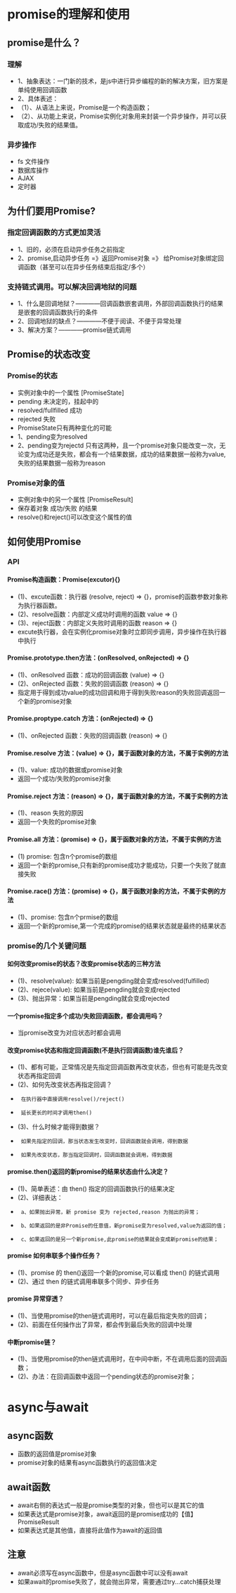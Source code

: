# promise的理解和使用
## promise是什么？
### 理解
* 1、抽象表达：一门新的技术，是js中进行异步编程的新的解决方案，旧方案是单纯使用回调函数
* 2、具体表述：
*   （1）、从语法上来说，Promise是一个构造函数；
*   （2）、从功能上来说，Promise实例化对象用来封装一个异步操作，并可以获取成功/失败的结果值。
### 异步操作
* fs 文件操作
* 数据库操作
* AJAX
* 定时器

## 为什们要用Promise?
### 指定回调函数的方式更加灵活
* 1、旧的，必须在启动异步任务之前指定
* 2、promise,启动异步任务 =》返回Promise对象 =》 给Promise对象绑定回调函数（甚至可以在异步任务结束后指定/多个）
### 支持链式调用。可以解决回调地狱的问题
* 1、什么是回调地狱？————回调函数嵌套调用，外部回调函数执行的结果是嵌套的回调函数执行的条件
* 2、回调地狱的缺点？————不便于阅读、不便于异常处理
* 3、解决方案？————promise链式调用

## Promise的状态改变
### Promise的状态
* 实例对象中的一个属性 [PromiseState]
* pending 未决定的，挂起中的
* resolved/fullfilled 成功
* rejected 失败
* PromiseState只有两种变化的可能
* 1、pending变为resolved
* 2、pending变为rejectd
  只有这两种，且一个promise对象只能改变一次，无论变为成功还是失败，都会有一个结果数据，成功的结果数据一般称为value,失败的结果数据一般称为reason
### Promise对象的值
* 实例对象中的另一个属性 [PromiseResult]
* 保存着对象 成功/失败 的结果
* resolve()和reject()可以改变这个属性的值

## 如何使用Promise
### API
#### Promise构造函数：Promise(excutor){}
* (1)、excute函数：执行器 (resolve, reject) => {}，promise的函数参数对象称为执行器函数。
* (2)、resolve函数：内部定义成功时调用的函数 value => {}
* (3)、reject函数：内部定义失败时调用的函数 reason => {}
* excute执行器，会在实例化promise对象时立即同步调用，异步操作在执行器中执行

#### Promise.prototype.then方法：(onResolved, onRejected) => {}
* (1)、onResolved 函数：成功的回调函数 (value) => {}
* (2)、onRejected 函数：失败的回调函数 (reason) => {}
* 指定用于得到成功value的成功回调和用于得到失败reason的失败回调返回一个新的promise对象

#### Promise.proptype.catch 方法：(onRejected) => {}
* (1)、onRejected 函数：失败的回调函数 (reason) => {}

#### Promise.resolve 方法：(value) => {}，属于函数对象的方法，不属于实例的方法
* (1)、value: 成功的数据或promise对象
* 返回一个成功/失败的promise对象

#### Promise.reject 方法：(reason) => {}，属于函数对象的方法，不属于实例的方法
* (1)、reason 失败的原因
* 返回一个失败的promise对象

#### Promise.all 方法：(promise) => {}，属于函数对象的方法，不属于实例的方法
* (1) promise: 包含n个promise的数组
* 返回一个新的promise,只有新的promise成功才能成功，只要一个失败了就直接失败

#### Promise.race() 方法：(promise) => {}，属于函数对象的方法，不属于实例的方法
* (1)、promise: 包含n个prmise的数组
* 返回一个新的promise,第一个完成的promise的结果状态就是最终的结果状态

### promise的几个关键问题
#### 如何改变promise的状态？改变promise状态的三种方法
* (1)、resolve(value): 如果当前是pengding就会变成resolved(fulfilled)
* (2)、rejece(value): 如果当前是pengding就会变成rejected
* (3)、抛出异常：如果当前是pengding就会变成rejected

#### 一个promise指定多个成功/失败回调函数，都会调用吗？
* 当promise改变为对应状态时都会调用

#### 改变promise状态和指定回调函数(不是执行回调函数)谁先谁后？
* (1)、都有可能，正常情况是先指定回调函数再改变状态，但也有可能是先改变状态再指定回调
* (2)、如何先改变状态再指定回调？
*      在执行器中直接调用resolve()/reject()
*      延长更长的时间才调用then()
* (3)、什么时候才能得到数据？
*      如果先指定的回调，那当状态发生改变时，回调函数就会调用，得到数据
*      如果先改变状态，那当指定回调时，回调函数就会调用，得到数据

#### promise.then()返回的新promise的结果状态由什么决定？
* (1)、简单表述：由 then() 指定的回调函数执行的结果决定
* (2)、详细表达：
*      a、如果抛出异常，新 promise 变为 rejected,reason 为抛出的异常；
*      b、如果返回的是非Promise的任意值，新promise变为resolved,value为返回的值；
*      c、如果返回的是另一个新promise,此promise的结果就会变成新promise的结果；

#### promise 如何串联多个操作任务？
* (1)、promise 的 then()返回一个新的promise,可以看成 then() 的链式调用
* (2)、通过 then 的链式调用串联多个同步、异步任务

#### promise 异常穿透？
* (1)、当使用promise的then链式调用时，可以在最后指定失败的回调；
* (2)、前面在任何操作出了异常，都会传到最后失败的回调中处理

#### 中断promise链？
* (1)、当使用promise的then链式调用时，在中间中断，不在调用后面的回调函数；
* (2)、办法：在回调函数中返回一个pending状态的promise对象；

# async与await
## async函数
* 函数的返回值是promise对象
* promise对象的结果有async函数执行的返回值决定

## await函数
* await右侧的表达式一般是promise类型的对象，但也可以是其它的值
* 如果表达式是promise对象，await返回的是promise成功的【值】PromiseResult
* 如果表达式是其他值，直接将此值作为await的返回值

## 注意
* await必须写在async函数中，但是async函数中可以没有await
* 如果await的promise失败了，就会抛出异常，需要通过try...catch捕获处理


